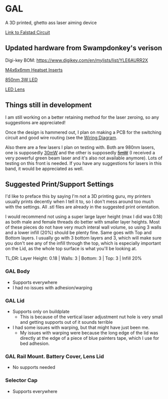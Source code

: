 # GAL
A 3D printed, ghetto ass laser aiming device

[Link to Falstad Circuit](https://tinyurl.com/2n3jw32g)

## Updated hardware from Swampdonkey's verison

Digi-key BOM: https://www.digikey.com/en/mylists/list/YLE6AURR2X

[M4x6x6mm Heatset Inserts](https://a.co/d/dzFERyy)

[850nm 3W LED](https://a.co/d/1zIGPuo)

[LED Lens](https://a.co/d/ejgL7wE)

## Things still in development
I am still working on a better retaining method for the laser zeroing, so any suggestions are appreciated!

Once the design is hammered out, I plan on making a PCB for the switching circuit and good wire routing (see the [Wiring Diagram](https://github.com/knack-69/GAL/blob/main/Wiring%20Diagram.png).

Also there are a few lasers I plan on testing with. Both are 980nm lasers, one is supposedly [30mW](https://www.aliexpress.us/item/2261799874302117.html) and the other is supposedly [~~5mW~~](https://www.amazon.com/dp/B08D9QQPP3) (I received a very powerful green beam laser and it's also not available anymore). Lots of testing on this front is needed. If you have any suggestions for lasers in this band, it would be appreciated as well.

## Suggested Print/Support Settings

I'd like to preface this by saying I'm not a 3D printing guru, my printers usually prints decently when I tell it to, so I don't mess around too much with the settings.
All .stl files are already in the suggested print orientation.

I would recommend not using a super large layer height (max I did was 0.18) as both male and female threads do better with smaller layer heights. Most of these pieces do not have very much interal wall volume, so using 3 walls and a lower infill (20%) should be plenty fine. Same goes with Top and Bottom layers. I usually go with 3 bottom layers and 3, which will make sure you don't see any of the infill through the top, which is especially important on the Lid, as the whole top surface is what you'll be looking at.

TL;DR: Layer Height: 0.18 | Walls: 3 | Bottom: 3 | Top: 3 | Infill 20%

### GAL Body

- Supports everywhere
- I had no issues with adhesion/warping

### GAL Lid

- Supports only on buildplate
  - This is because of the vertical laser adjustment nut hole is very small and getting supports out of it sounds terrible
- I had some issues with warping, but that might have just been me.
  - My issues with warping were because the long edge of the lid was directly at the edge of a piece of blue painters tape, which I use for bed adhesion.


### GAL Rail Mount. Battery Cover, Lens Lid

- No supports needed

### Selector Cap

- Supports everywhere

